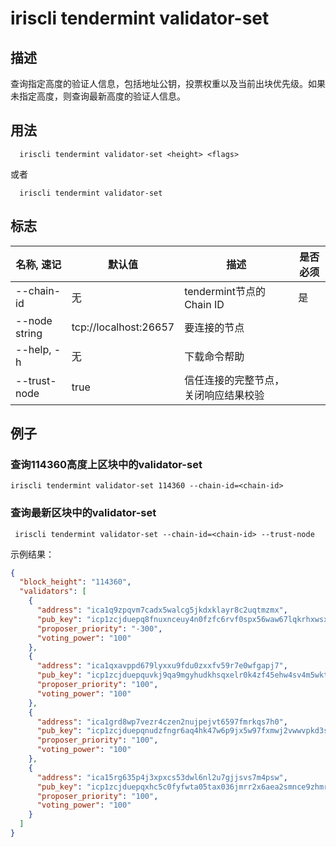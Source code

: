 # iriscli tendermint validator-set

## 描述
查询指定高度的验证人信息，包括地址公钥，投票权重以及当前出块优先级。如果未指定高度，则查询最新高度的验证人信息。

## 用法

```
  iriscli tendermint validator-set <height> <flags>
```
或者
```
  iriscli tendermint validator-set
```

## 标志

| 名称, 速记     | 默认值                 | 描述                            | 是否必须 |
| ------------- | --------------------- | ------------------------------ | ------- |
| --chain-id    | 无                    | tendermint节点的Chain ID        | 是       |
| --node string | tcp://localhost:26657 | 要连接的节点                     |         |
| --help, -h    | 无                    | 下载命令帮助                     |         |
| --trust-node  | true                  | 信任连接的完整节点，关闭响应结果校验 |         |

## 例子 
### 查询114360高度上区块中的validator-set

```shell
iriscli tendermint validator-set 114360 --chain-id=<chain-id>
```

### 查询最新区块中的validator-set

```shell
 iriscli tendermint validator-set --chain-id=<chain-id> --trust-node
```

示例结果：
```json
{
  "block_height": "114360",
  "validators": [
    {
      "address": "ica1q9zpqvm7cadx5walcg5jkdxklayr8c2uqtmzmx",
      "pub_key": "icp1zcjduepq8fnuxnceuy4n0fzfc6rvf0spx56waw67lqkrhxwsxgnf8zgk0nus66rkg4",
      "proposer_priority": "-300",
      "voting_power": "100"
    },
    {
      "address": "ica1qxavppd679lyxxu9fdu0zxxfv59r7e0wfgapj7",
      "pub_key": "icp1zcjduepquvkj9qa9mgyhudkhsqxelr0k4zf45ehw4sv4m5wktzhke4zvskas5rk9vq",
      "proposer_priority": "100",
      "voting_power": "100"
    },
    {
      "address": "ica1grd8wp7vezr4czen2nujpejvt6597fmrkqs7h0",
      "pub_key": "icp1zcjduepqnudzfngr6aq4hk47w6p9jx5w97fxmwj2vwwvpkd3sez3dzrm359szchwyl",
      "proposer_priority": "100",
      "voting_power": "100"
    },
    {
      "address": "ica15rg635p4j3xpxcs53dwl6nl2u7gjjsvs7m4psw",
      "pub_key": "icp1zcjduepqxhc5c0fyfwta05tax036jmrr2x6aea2smnce9zhmravt7gwpm0qqjhn9nz",
      "proposer_priority": "100",
      "voting_power": "100"
    }
  ]
}
```
